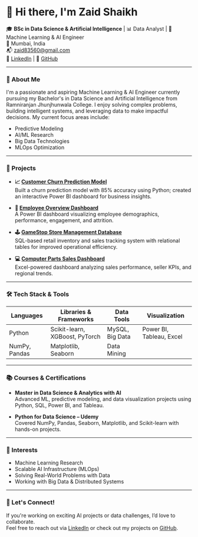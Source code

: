 # 👋 Hi there, I'm Zaid Shaikh

🎓 **BSc in Data Science & Artificial Intelligence** | 📊 Data Analyst | 🤖 Machine Learning & AI Engineer  
📍 Mumbai, India  
📬 [zaid83560@gmail.com](mailto:zaid83560@gmail.com)  
🔗 [LinkedIn](https://www.linkedin.com/in/zaiddddd) | 🧠 [GitHub](https://github.com/onyxfuzzx)

---

### 🧠 About Me
I'm a passionate and aspiring Machine Learning & AI Engineer currently pursuing my Bachelor's in Data Science and Artificial Intelligence from Ramniranjan Jhunjhunwala College. I enjoy solving complex problems, building intelligent systems, and leveraging data to make impactful decisions. My current focus areas include:
- Predictive Modeling
- AI/ML Research
- Big Data Technologies
- MLOps Optimization

---

### 🚀 Projects

- **📈 [Customer Churn Prediction Model](https://github.com/onyxfuzzx/customer-churn-prediction)**  
  Built a churn prediction model with 85% accuracy using Python; created an interactive Power BI dashboard for business insights.

- **👥 [Employee Overview Dashboard](https://github.com/onyxfuzzx/Employees-Overview-Dashboard)**  
  A Power BI dashboard visualizing employee demographics, performance, engagement, and attrition.

- **🕹️ [GameStop Store Management Database](https://github.com/onyxfuzzx/GameStop-Database)**  
  SQL-based retail inventory and sales tracking system with relational tables for improved operational efficiency.

- **💻 [Computer Parts Sales Dashboard](https://github.com/onyxfuzzx/Computer-Parts-Sales-Dashboard)**  
  Excel-powered dashboard analyzing sales performance, seller KPIs, and regional trends.

---

### 🛠️ Tech Stack & Tools

| Languages | Libraries & Frameworks | Data Tools | Visualization |
|----------|------------------------|------------|----------------|
| Python | Scikit-learn, XGBoost, PyTorch | MySQL, Big Data | Power BI, Tableau, Excel |
| NumPy, Pandas | Matplotlib, Seaborn | Data Mining | |

---

### 📚 Courses & Certifications

- **Master in Data Science & Analytics with AI**  
  Advanced ML, predictive modeling, and data visualization projects using Python, SQL, Power BI, and Tableau.

- **Python for Data Science – Udemy**  
  Covered NumPy, Pandas, Seaborn, Matplotlib, and Scikit-learn with hands-on projects.

---

### 📌 Interests
- Machine Learning Research  
- Scalable AI Infrastructure (MLOps)  
- Solving Real-World Problems with Data  
- Working with Big Data & Distributed Systems  

---

### 🤝 Let's Connect!
If you're working on exciting AI projects or data challenges, I’d love to collaborate.  
Feel free to reach out via [LinkedIn](https://www.linkedin.com/in/zaiddddd) or check out my projects on [GitHub](https://github.com/onyxfuzzx).
